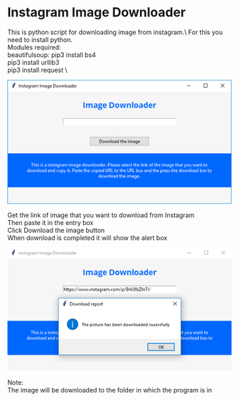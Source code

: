 # Instagram Image Downloader

This is python script for downloading image from instagram.\\
For this you need to install python.\
Modules required:\
beautifulsoup: pip3 install bs4 \
               pip3 install urllib3 \
               pip3 install request \
               


![Alt text](https://github.com/eternalfroast/Instagram-Image-Downloader/blob/master/imgDownloader.png?raw=true "Title")

Get the link of image that you want to download from Instagram\
Then paste it in the entry box\
Click Download the image button\
When download is completed it will show the alert box


![Alt text](https://github.com/eternalfroast/Instagram-Image-Downloader/blob/master/123.PNG?raw=true "Title")

Note:\
The image will be downloaded to the folder in which the program is in






